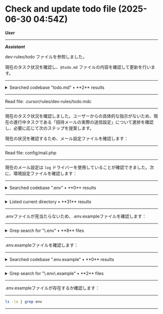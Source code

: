<!-- Generated by SpecStory -->

# Check and update todo file (2025-06-30 04:54Z)

_**User**_



---

_**Assistant**_

dev-rules/todo ファイルを参照しました。

現在のタスク状況を確認し、`@todo.md` ファイルの内容を確認して更新を行います。


---

<details>
            <summary>Searched codebase "todo.md" • **2** results</summary>
        
| File |
|------|
| `undefined` |
| `undefined` |

</details>

---

Read file: .cursor/rules/dev-rules/todo.mdc

---

現在のタスク状況を確認しました。ユーザーからの具体的な指示がないため、現在の進行中タスクである「招待メールの実際の送信設定」について進捗を確認し、必要に応じて次のステップを提案します。

現在の状況を確認するため、メール設定ファイルを確認します：


---

Read file: config/mail.php

---

現在のメール設定は `log` ドライバーを使用していることが確認できました。次に、環境設定ファイルを確認します：


---

<details>
            <summary>Searched codebase ".env" • **0** results</summary>
        
No results found
</details>

---

<details>
            <summary>Listed current directory • **31** results</summary>
        
| Name |
|-------|
| 📁 `.git` |
| 📁 `public` |
| 📁 `app` |
| 📄 `query` |
| 📁 `routes` |
| 📄 `.phpunit.result.cache` |
| 📄 `.gitignore` |
| 📁 `vendor` |
| 📄 `composer.lock` |
| 📄 `composer.json` |
| 📄 `tailwind.config.js` |
| 📄 `package-lock.json` |
| 📄 `package.json` |
| 📁 `node_modules` |
| 📁 `.specstory` |
| 📄 `.cursorindexingignore` |
| 📁 `.cursor` |
| 📁 `database` |
| 📁 `resources` |
| 📄 `jsconfig.json` |
| 📄 `vite.config.js` |
| 📄 `postcss.config.js` |
| 📁 `config` |
| 📁 `tests` |
| 📁 `storage` |
| 📁 `bootstrap` |
| 📄 `.editorconfig` |
| 📄 `.gitattributes` |
| 📄 `artisan` |
| 📄 `phpunit.xml` |
| 📄 `README.md` |

</details>

---

.envファイルが見当たらないため、.env.exampleファイルを確認します：


---

<details>
            <summary>Grep search for "\.env" • **8** files</summary>
        
| File | Line | Match |
|------|------|-------|
| `file:///c%3A/Users/user/Documents/develop/laravel/slack-clone/public/build/assets/app-BWv8W2h1.js` | L1 | `⟪ 13369 characters skipped ⟫("multipart/form-data")>-1){const l=this.env&&this.env.FormData;return si(a?{"files[]":t}:t,l&&new l,this.formSerializer)}}return s||i?(r.setContentType("application/json",!1),Zp(t)):t}],transformResponse:[function(t){const r=this.transitional||pn.tr` |
| `file:///c%3A/Users/user/Documents/develop/laravel/slack-clone/resources/js/app.js` | L8 | `const appName = import.meta.env.VITE_APP_NAME || 'Laravel';` |
| `file:///c%3A/Users/user/Documents/develop/laravel/slack-clone/config/logging.php` | L91 | `'connectionString' => 'tls://'.env('PAPERTRAIL_URL').':'.env('PAPERTRAIL_PORT'),` |
| `file:///c%3A/Users/user/Documents/develop/laravel/slack-clone/config/app.php` | L24 | `| services the application utilizes. Set this in your ".env" file.` |
| `file:///c%3A/Users/user/Documents/develop/laravel/slack-clone/composer.lock` | L7297 | `"description": "Loads environment variables from `.env` to `getenv()`, `$_ENV` and `$_SERVER` automagically.",` |
| `file:///c%3A/Users/user/Documents/develop/laravel/slack-clone/composer.json` | L47 | `"@php -r \"file_exists('.env') || copy('.env.example', '.env');\""` |
| `file:///c%3A/Users/user/Documents/develop/laravel/slack-clone/.gitignore` | L2 | `.env` |
| `file:///c%3A/Users/user/Documents/develop/laravel/slack-clone/.gitignore` | L3 | `.env.backup` |
| `file:///c%3A/Users/user/Documents/develop/laravel/slack-clone/.gitignore` | L4 | `.env.production` |
| `file:///c%3A/Users/user/Documents/develop/laravel/slack-clone/.specstory/history/2025-06-23_01-32Z-%E3%83%95%E3%83%AD%E3%83%B3%E3%83%88%E9%83%A8%E5%88%86%E3%81%AE%E3%82%B9%E3%83%A9%E3%83%83%E3%82%AF%E3%82%AF%E3%83%AD%E3%83%BC%E3%83%B3%E4%BD%9C%E6%88%90.md` | L4444 | `その前に、`.env`ファイルが存在するか確認します。なければ`.env.example`からコピーして作成します。` |
| `file:///c%3A/Users/user/Documents/develop/laravel/slack-clone/.specstory/history/2025-06-23_01-32Z-%E3%83%95%E3%83%AD%E3%83%B3%E3%83%88%E9%83%A8%E5%88%86%E3%81%AE%E3%82%B9%E3%83%A9%E3%83%83%E3%82%AF%E3%82%AF%E3%83%AD%E3%83%BC%E3%83%B3%E4%BD%9C%E6%88%90.md` | L4449 | `ls .env` |
| `file:///c%3A/Users/user/Documents/develop/laravel/slack-clone/.specstory/history/2025-06-23_01-32Z-%E3%83%95%E3%83%AD%E3%83%B3%E3%83%88%E9%83%A8%E5%88%86%E3%81%AE%E3%82%B9%E3%83%A9%E3%83%83%E3%82%AF%E3%82%AF%E3%83%AD%E3%83%BC%E3%83%B3%E4%BD%9C%E6%88%90.md` | L4453 | `PS C:\Users\user\Documents\develop\laravel\slack-clone> ls .env` |
| `file:///c%3A/Users/user/Documents/develop/laravel/slack-clone/.specstory/history/2025-06-23_01-32Z-%E3%83%95%E3%83%AD%E3%83%B3%E3%83%88%E9%83%A8%E5%88%86%E3%81%AE%E3%82%B9%E3%83%A9%E3%83%83%E3%82%AF%E3%82%AF%E3%83%AD%E3%83%BC%E3%83%B3%E4%BD%9C%E6%88%90.md` | L4461 | `-a----        2025/06/23     10:40           1182 .env` |
| `file:///c%3A/Users/user/Documents/develop/laravel/slack-clone/.specstory/history/2025-06-23_01-32Z-%E3%83%95%E3%83%AD%E3%83%B3%E3%83%88%E9%83%A8%E5%88%86%E3%81%AE%E3%82%B9%E3%83%A9%E3%83%83%E3%82%AF%E3%82%AF%E3%83%AD%E3%83%BC%E3%83%B3%E4%BD%9C%E6%88%90.md` | L4469 | ``.env`ファイルが存在することを確認しました。` |
| `file:///c%3A/Users/user/Documents/develop/laravel/slack-clone/.specstory/history/2025-06-23_01-32Z-%E3%83%95%E3%83%AD%E3%83%B3%E3%83%88%E9%83%A8%E5%88%86%E3%81%AE%E3%82%B9%E3%83%A9%E3%83%83%E3%82%AF%E3%82%AF%E3%83%AD%E3%83%BC%E3%83%B3%E4%BD%9C%E6%88%90.md` | L4470 | `データベース接続設定がデフォルトのまま（DB_DATABASE=laravel, DB_USERNAME=root, DB_PASSWORD=）と仮定して進めます。もしDB接続でエラーが出た場合は、`.env`ファイルの内容を確認・修正する必要があります。` |
| `file:///c%3A/Users/user/Documents/develop/laravel/slack-clone/.specstory/history/2025-06-23_01-32Z-%E3%83%95%E3%83%AD%E3%83%B3%E3%83%88%E9%83%A8%E5%88%86%E3%81%AE%E3%82%B9%E3%83%A9%E3%83%83%E3%82%AF%E3%82%AF%E3%83%AD%E3%83%BC%E3%83%B3%E4%BD%9C%E6%88%90.md` | L4952 | `⟪ 178 characters skipped ⟫setup of `config/broadcasting.php` and `.env` to use the `reverb` driver is also on my plate. I'm keen to define the `MessageSent` event and its associated broadcast channel for efficient message routing. Additionally, defining authorizatio` |

</details>

---

.env.exampleファイルを確認します：


---

<details>
            <summary>Searched codebase ".env.example" • **0** results</summary>
        
No results found
</details>

---

<details>
            <summary>Grep search for "\.env\.example" • **2** files</summary>
        
| File | Line | Match |
|------|------|-------|
| `file:///c%3A/Users/user/Documents/develop/laravel/slack-clone/composer.json` | L47 | `"@php -r \"file_exists('.env') || copy('.env.example', '.env');\""` |
| `file:///c%3A/Users/user/Documents/develop/laravel/slack-clone/.specstory/history/2025-06-23_01-32Z-%E3%83%95%E3%83%AD%E3%83%B3%E3%83%88%E9%83%A8%E5%88%86%E3%81%AE%E3%82%B9%E3%83%A9%E3%83%83%E3%82%AF%E3%82%AF%E3%83%AD%E3%83%BC%E3%83%B3%E4%BD%9C%E6%88%90.md` | L4444 | `その前に、`.env`ファイルが存在するか確認します。なければ`.env.example`からコピーして作成します。` |

</details>

---

.env.exampleファイルが存在するか確認します：


---

```bash
ls -la | grep env
```

---

